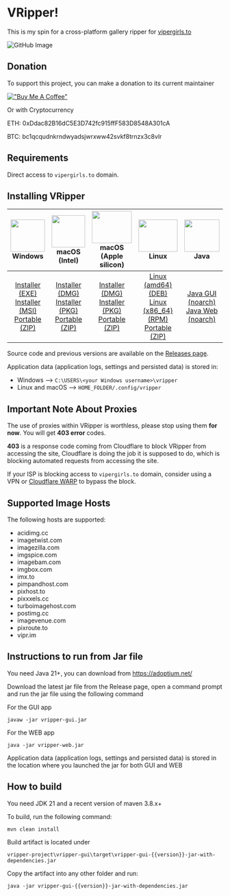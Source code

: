 # VRipper!

This is my spin for a cross-platform gallery ripper for [vipergirls.to](https://vipergirls.to)

![GitHub Image](/image.png)

## Donation
To support this project, you can make a donation to its current maintainer

[!["Buy Me A Coffee"](https://www.buymeacoffee.com/assets/img/custom_images/orange_img.png)](https://buymeacoffee.com/devclaw)

Or with Cryptocurrency

ETH: 0xDdac82B16dC5E3D742fc915ffF583D8548A301cA

BTC: bc1qcqudnkrndwyadsjwrxww42svkf8trnzx3c8vlr

## Requirements
Direct access to `vipergirls.to` domain.

## Installing VRipper

<img src="https://github.com/stashapp/stash/raw/develop/docs/readme_assets/windows_logo.svg" width="100%" height="75"> Windows | <img src="https://github.com/stashapp/stash/raw/develop/docs/readme_assets/mac_logo.svg" width="100%" height="75"> macOS (Intel) | <img src="https://github.com/stashapp/stash/raw/develop/docs/readme_assets/mac_logo.svg" width="100%" height="75"> macOS (Apple silicon) | <img src="https://github.com/stashapp/stash/raw/develop/docs/readme_assets/linux_logo.svg" width="100%" height="75"> Linux  | <img src="https://images.vexels.com/media/users/3/166401/isolated/preview/b82aa7ac3f736dd78570dd3fa3fa9e24-java-programming-language-icon-by-vexels.png" width="100%" height="75"> Java
:---:|:---:|:---:|:---:|:---:
[Installer (EXE)](https://github.com/dev-claw/vripper-project/releases/download/6.5.3/vripper-windows-installer-6.5.3.exe) <br /> [Installer (MSI)](https://github.com/dev-claw/vripper-project/releases/download/6.5.3/vripper-windows-installer-6.5.3.msi) <br /> [Portable (ZIP)](https://github.com/dev-claw/vripper-project/releases/download/6.5.3/vripper-windows-portable-6.5.3.zip) | [Installer (DMG)](https://github.com/dev-claw/vripper-project/releases/download/6.5.3/vripper-macos-6.5.3.x86_64.dmg) <br /> [Installer (PKG)](https://github.com/dev-claw/vripper-project/releases/download/6.5.3/vripper-macos-6.5.3.x86_64.pkg) <br /> [Portable (ZIP)](https://github.com/dev-claw/vripper-project/releases/download/6.5.3/vripper-macos-portable-6.5.3.x86_64.zip) | [Installer (DMG)](https://github.com/dev-claw/vripper-project/releases/download/6.5.3/vripper-macos-6.5.3.arm64.dmg) <br /> [Installer (PKG)](https://github.com/dev-claw/vripper-project/releases/download/6.5.3/vripper-macos-6.5.3.arm64.pkg) <br /> [Portable (ZIP)](https://github.com/dev-claw/vripper-project/releases/download/6.5.3/vripper-macos-portable-6.5.3.arm64.zip)  | [Linux (amd64) (DEB)](https://github.com/dev-claw/vripper-project/releases/download/6.5.3/vripper-linux-6.5.3_amd64.deb) <br /> [Linux (x86_64) (RPM)](https://github.com/dev-claw/vripper-project/releases/download/6.5.3/vripper-linux-6.5.3.x86_64.rpm) <br /> [Portable (ZIP)](https://github.com/dev-claw/vripper-project/releases/download/6.5.3/vripper-linux-portable-6.5.3.zip) | [Java GUI (noarch)](https://github.com/dev-claw/vripper-project/releases/download/6.5.3/vripper-noarch-gui-6.5.3.jar) <br /> [Java Web (noarch)](https://github.com/dev-claw/vripper-project/releases/download/6.5.3/vripper-noarch-web-6.5.3.jar)

Source code and previous versions are available on
the [Releases page](https://github.com/dev-claw/vripper-project/releases).

Application data (application logs, settings and persisted data) is stored in:  
* Windows --> `C:\USERS\<your Windows username>\vripper` 
* Linux and macOS --> `HOME_FOLDER/.config/vripper`


## Important Note About Proxies
The use of proxies within VRipper is worthless, please stop using them **for now**. You will get **403 error** codes.  

**403** is a response code coming from Cloudflare to block VRipper from accessing the site, Cloudflare is doing the job it is supposed to do, which is blocking automated requests from accessing the site. 

If your ISP is blocking access to `vipergirls.to` domain, consider using a VPN or [Cloudflare WARP](https://one.one.one.one/) to bypass the block.

## Supported Image Hosts
The following hosts are supported:
* acidimg.cc  
* imagetwist.com  
* imagezilla.com  
* imgspice.com  
* imagebam.com  
* imgbox.com  
* imx.to  
* pimpandhost.com  
* pixhost.to  
* pixxxels.cc  
* turboimagehost.com  
* postimg.cc  
* imagevenue.com  
* pixroute.to  
* vipr.im  

## Instructions to run from Jar file
You need Java 21+, you can download from https://adoptium.net/

Download the latest jar file from the Release page, open a command prompt and run the jar file using the following command

For the GUI app

    javaw -jar vripper-gui.jar

For the WEB app

    java -jar vripper-web.jar

Application data (application logs, settings and persisted data) is stored in the location where you launched the jar for both GUI and WEB


## How to build

You need JDK 21 and a recent version of maven 3.8.x+

To build, run the following command:

    mvn clean install

Build artifact is located under

    vripper-project\vripper-gui\target\vripper-gui-{{version}}-jar-with-dependencies.jar

Copy the artifact into any other folder and run:

    java -jar vripper-gui-{{version}}-jar-with-dependencies.jar
